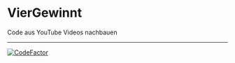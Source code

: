 # VierGewinnt
Code aus YouTube Videos nachbauen

---
[![CodeFactor](https://www.codefactor.io/repository/github/hummel83/viergewinnt/badge/master)](https://www.codefactor.io/repository/github/hummel83/viergewinnt/overview/master)
